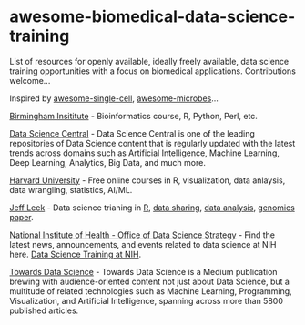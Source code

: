 # awesome-biomedical-data-science-training
List of resources for openly available, ideally freely available, data science training opportunities with a focus on biomedical applications. Contributions welcome...  

Inspired by [awesome-single-cell](https://github.com/seandavi/awesome-single-cell/blob/master/README.md), [awesome-microbes](https://github.com/stevetsa/awesome-microbes)...

[Birmingham Insititute](https://www.bioinformatics.babraham.ac.uk/training.html) - Bioinformatics course, R, Python, Perl, etc.

[Data Science Central](https://www.datasciencecentral.com/) - Data Science Central is one of the leading repositories of Data Science content that is regularly updated with the latest trends across domains such as Artificial Intelligence, Machine Learning, Deep Learning, Analytics, Big Data, and much more.  

[Harvard University](https://online-learning.harvard.edu/subject/data-science) - Free online courses in R, visualization, data anlaysis, data wrangling, statistics, AI/ML.  

[Jeff Leek](https://github.com/jtleek) - Data science trianing in [R](https://github.com/jtleek/rpackages), [data sharing](https://github.com/jtleek/datasharing), [data analysis](https://github.com/jtleek/dataanalysis), [genomics paper](https://github.com/jtleek/genomicspapers). 

[National Institute of Health - Office of Data Science Strategy](https://datascience.nih.gov/news) - Find the latest news, announcements, and events related to data science at NIH here.  [Data Science Training at NIH](https://datascience.nih.gov/data-science-training-resources).  


[Towards Data Science](https://towardsdatascience.com/) - Towards Data Science is a Medium publication brewing with audience-oriented content not just about Data Science, but a multitude of related technologies such as Machine Learning, Programming, Visualization, and Artificial Intelligence, spanning across more than 5800 published articles.  

